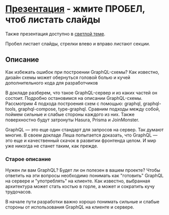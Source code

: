 # [Презентация](https://nodkz.github.io/conf-talks/talks/2019.02.16-mera-nizhniy-novgorod/index.html) - жмите ПРОБЕЛ, чтоб листать слайды

Также презентация доступно в [светлой теме](https://nodkz.github.io/conf-talks/talks/2019.02.16-mera-nizhniy-novgorod/white.html).

Пробел листает слайды, стрелки влево и вправо листают секции.

## Описание

Как избежать ошибок при построении GraphQL-схемы?
Как известно, дизайн схемы может обернуться головой болью 
и кучей дополнительного кода для разработчиков

В докладе разберем, что такое GraphQL-сервер и из каких частей он состоит. 
Подробно остановимся на описании GraphQL-схемы. Рассмотрим 4 подхода 
построения схем с помощью: graphql, graphql-tools, graphql-compose, 
type-graphql. Сравним подходы между собой, поймем сильные и слабые 
стороны каждого из них. Также поверхностно будут затронуты Hasura, 
Prisma и JoinMonster.

GraphQL — это еще один стандарт для запросов на сервер. Так думают многие. 
В своем докладе Леша попытается доказать, что GraphQL — это еще и качественный 
скачок в развитии фронтенда целом. И мир уже никогда не станет таким, как прежде.

### Старое описание

Нужен ли вам GraphQL? Будет ли он полезен в вашем проекте?
Чтобы ответить на эти вопросы необходимо понимать как "готовить" GraphQL на сервере и "употреблять" на клиенте.
Как известно, выбранная архитектура может стать костью в горле, а может и сократить кучу трудочасов.

В начале пути разработки важно хорошо понимать сильные и слабые стороны от использования GraphQL на клиенте и сервере.